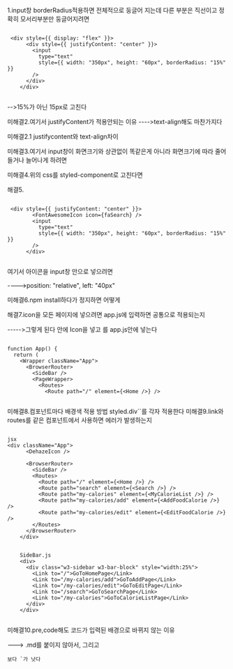 1.input창 borderRadius적용하면 전체적으로 둥글어 지는데 다른 부분은 직선이고 정확히 모서리부분만 둥글어지려면

```

 <div style={{ display: "flex" }}>
      <div style={{ justifyContent: "center" }}>
        <input
          type="text"
          style={{ width: "350px", height: "60px", borderRadius: "15%" }}
        />
      </div>
    </div>
    
```
-->15%가 아닌 15px로 고친다

 미해결2.여기서 justifyContent가 적용안되는 이유
 ---->text-align해도 마찬가지다
 
 미해결2.1 justifycontent와 text-align차이
 
 
 
 미해결3.여기서 input창이 화면크기와 상관없이 똑같은게 아니라 화면크기에 따라 줄어들거나 늘어나게 하려면
 
 미해결4.위의 css를 styled-component로 고친다면
 
 해결5.
 
```
 
 <div style={{ justifyContent: "center" }}>
        <FontAwesomeIcon icon={faSearch} />
        <input
          type="text"
          style={{ width: "350px", height: "60px", borderRadius: "15%" }}
        />
      </div>
      
```
      
      
여기서 아이콘을 input창 안으로 넣으려면

---->position: "relative", left: "40px"



미해결6.npm install하다가 정지하면 어떻게

해결7.icon을 모든 페이지에 넣으려면 app.js에 입력하면 공통으로 적용되는지

----->그렇게 된다
<SideBar>안에 Icon을 넣고 <SideBar>를 app.js안에 넣는다

```

function App() {
  return (
    <Wrapper className="App">
      <BrowserRouter>
        <SideBar />
        <PageWrapper>
          <Routes>
            <Route path="/" element={<Home />} />
           
```

미해결8.컴포넌트마다 배경색 적용 방법
styled.div``를 각자 적용한다
미해결9.link와 routes를 같은 컴포넌트에서 사용하면 에러가 발생하는지

```

jsx
<div className="App">
      <DehazeIcon />

      <BrowserRouter>
        <SideBar />
        <Routes>
          <Route path="/" element={<Home />} />
          <Route path="search" element={<Search />} />
          <Route path="my-calories" element={<MyCalorieList />} />
          <Route path="my-calories/add" element={<AddFoodCalorie />} />
          <Route path="my-calories/edit" element={<EditFoodCalorie />} />
        </Routes>
      </BrowserRouter>
    </div>
    
    
    SideBar.js
    <div>
      <div class="w3-sidebar w3-bar-block" style="width:25%">
        <Link to="/">GoToHomePage</Link>
        <Link to="/my-calories/add">GoToAddPage</Link>
        <Link to="/my-calories/edit">GoToEditPage</Link>
        <Link to="/search">GoToSearchPage</Link>
        <Link to="/my-calories">GoToCalorieListPage</Link>
      </div>
    </div>
           
  ```
           
미해결10.pre,code해도 코드가 입력된 배경으로 바뀌지 않는 이유

---> .md를 붙이지 않아서, 그리고 <pre><code>보다 `가 낫다 
